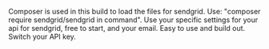 Composer is used in this build to load the files for sendgrid.
Use: "composer require sendgrid/sendgrid in command".
Use your specific settings for your api for sendgrid, free to start, and your email.
Easy to use and build out.
Switch your API key.
